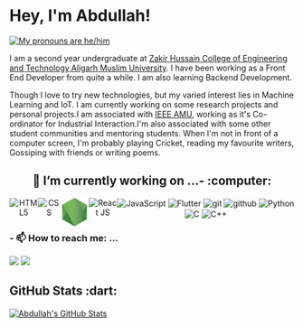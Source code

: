 
# Hey, I'm Abdullah!

<a href="https://pronouns.vercel.app" title="Add pronouns to your own profile">
  <img src="https://pronouns.vercel.app/he/him?gradient=grapefruit%20sunset" width="256" height="64" alt="My pronouns are he/him">
</a>

I am a second year undergraduate at [Zakir Hussain College of Engineering and Technology,Aligarh Muslim University](www.amu.ac.in). I have been working as a Front End Developer from quite a while. I am also learning Backend Development.

Though I love to try new technologies, but my varied interest lies in Machine Learning and IoT. I am currently working on some research projects and personal projects.I am associated with [IEEE AMU](https://ieee-amu.netlify.app/), working as it's Co-ordinator for Industrial Interaction.I'm also associated with some other student communities and mentoring students. When I'm not in front of a computer screen, I'm probably playing Cricket, reading my favourite writers, Gossiping with friends or writing poems.



<div align="center">
<h2> 🔭 I’m currently working on ...- :computer:</h2>
<img align="left" alt="HTML5" width="50px" src="https://raw.githubusercontent.com/tkswann2/tech-logos/master/html5.png" />
<img align="left" alt="CSS" width="40px" src="https://raw.githubusercontent.com/tkswann2/tech-logos/master/css3.png" />   
<img align="center" alt="JavaScript" width="100px" src="https://encrypted-tbn0.gstatic.com/images?q=tbn%3AANd9GcQUhdFgKwWT0BD32WAPhBz04H7yjV1VMu7axw&usqp=CAU" />
<img align="left" alt="Node JS" width="50px" src="https://raw.githubusercontent.com/github/explore/master/topics/nodejs/nodejs.png" />
<img align="left" alt="React JS" width="50px" src="https://raw.githubusercontent.com/tkswann2/tech-logos/master/react.png" />
<img align="center" alt="Flutter" width="100px" src="https://encrypted-tbn0.gstatic.com/images?q=tbn%3AANd9GcQnhNzR85No9HnUVD_82JYwUxvthD8WJaEi7g&usqp=CAU"/>
<img align="center" alt="git" width="80px" src="https://linuxbsdos.com/wp-content/uploads/2017/01/git-logo.png"/>
<img align="center" alt="github" width="50px" src="https://cdn0.iconfinder.com/data/icons/octicons/1024/mark-github-512.png" />
<img align="center" alt="Python" width="55px" src="https://cdn3.iconfinder.com/data/icons/logos-and-brands-adobe/512/267_Python-512.png" />
<img align="center" alt="C" width="60px" src="https://encrypted-tbn0.gstatic.com/images?q=tbn%3AANd9GcRCSfUFeILQrfYhsnEcWBlgliuP-4Z5hw979g&usqp=CAU" />
<img align="center" alt="C++" width="50px" src="https://upload.wikimedia.org/wikipedia/commons/thumb/1/18/ISO_C%2B%2B_Logo.svg/1200px-ISO_C%2B%2B_Logo.svg.png" />
</div>

###  - 📫 How to reach me: ...
[<img width="70px" src="https://www.iconfinder.com/data/icons/popular-social-media-flat/48/Popular_Social_Media-22-512.png?&style=for-the-badge&logo=linkedin&logoColor=white" />](linkedin.com/in/abdullah-alvi-8bb39217b/) 
[<img width="60px" src="https://i.pinimg.com/originals/b3/26/b5/b326b5f8d23cd1e0f18df4c9265416f7.png" />](https://www.facebook.com/abdullah.alvi.52)


<div align="left">
<h2>GitHub Stats :dart:</h2>
<a href="https://github.com/alvistagram1/alvistagram1">
  <img align="center" src="https://github-readme-stats.vercel.app/api?username=alvistagram1&prussian&show_icons=true&line_height=27&count_private=true&title_color=E53982&text_color=F0F3F4&icon_color=F5BCE9&bg_color=154360" alt="Abdullah's GitHub Stats" />
</div> 
    
